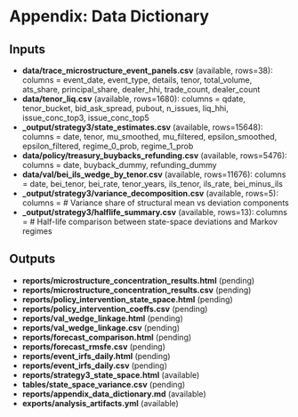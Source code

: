 # Appendix: Data Dictionary

## Inputs
- **data/trace_microstructure_event_panels.csv** (available, rows=38): columns = event_date, event_type, details, tenor, total_volume, ats_share, principal_share, dealer_hhi, trade_count, dealer_count
- **data/tenor_liq.csv** (available, rows=1680): columns = qdate, tenor_bucket, bid_ask_spread, pubout, n_issues, liq_hhi, issue_conc_top3, issue_conc_top5
- **_output/strategy3/state_estimates.csv** (available, rows=15648): columns = date, tenor, mu_smoothed, mu_filtered, epsilon_smoothed, epsilon_filtered, regime_0_prob, regime_1_prob
- **data/policy/treasury_buybacks_refunding.csv** (available, rows=5476): columns = date, buyback_dummy, refunding_dummy
- **data/val/bei_ils_wedge_by_tenor.csv** (available, rows=11676): columns = date, bei_tenor, bei_rate, tenor_years, ils_tenor, ils_rate, bei_minus_ils
- **_output/strategy3/variance_decomposition.csv** (available, rows=5): columns = # Variance share of structural mean vs deviation components
- **_output/strategy3/halflife_summary.csv** (available, rows=13): columns = # Half-life comparison between state-space deviations and Markov regimes

## Outputs
- **reports/microstructure_concentration_results.html** (pending)
- **reports/microstructure_concentration_results.csv** (pending)
- **reports/policy_intervention_state_space.html** (pending)
- **reports/policy_intervention_coeffs.csv** (pending)
- **reports/val_wedge_linkage.html** (pending)
- **reports/val_wedge_linkage.csv** (pending)
- **reports/forecast_comparison.html** (pending)
- **reports/forecast_rmsfe.csv** (pending)
- **reports/event_irfs_daily.html** (pending)
- **reports/event_irfs_daily.csv** (pending)
- **reports/strategy3_state_space.html** (available)
- **tables/state_space_variance.csv** (pending)
- **reports/appendix_data_dictionary.md** (available)
- **exports/analysis_artifacts.yml** (available)
